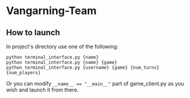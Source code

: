 # Vangarning-Team
## How to launch
In project's directory use one of the following:
```
python terminal_interface.py {name}
python terminal_interface.py {name} {game}
python terminal_interface.py {username} {game} {num_turns} {num_players}
```

Or you can modify `__name__ == "__main__"` part of game_client.py as you wish and launch it from there.